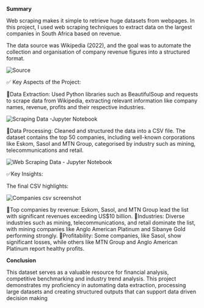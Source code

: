 **Summary**

Web scraping makes it simple to retrieve huge datasets from webpages. In this project, I used web scraping techniques to extract data on the largest companies in South Africa based on revenue. 

The data source was Wikipedia (2022), and the goal was to automate the collection and organisation of company revenue figures into a structured format.

![Source](https://github.com/user-attachments/assets/b57244fd-f2e9-4d08-b979-7653ea170f0c)



✅ Key Aspects of the Project:


🎯Data Extraction: Used Python libraries such as BeautifulSoup and requests to scrape data from Wikipedia, extracting relevant information like company names, revenue, profits and their respective industries.

![Scraping Data -Jupyter Notebook](https://github.com/user-attachments/assets/77607452-0ce7-4478-a5b4-8c3758305822)


🎯Data Processing: Cleaned and structured the data into a CSV file. The dataset contains the top 50 companies, including well-known corporations like Eskom, Sasol and MTN Group, categorised by industry such as mining, telecommunications and retail.


![Web Scraping Data - Jupyter Notebook](https://github.com/user-attachments/assets/8dcf1bad-6339-464a-ae93-aa690092988c)



✅Key Insights:


The final CSV highlights:

![Companies csv screenshot](https://github.com/user-attachments/assets/6f4f84c7-d1fc-40cd-a7e4-f4e6466ff185)

🎯Top companies by revenue: Eskom, Sasol, and MTN Group lead the list with significant revenues exceeding US$10 billion.
🎯Industries: Diverse industries such as mining, telecommunications, and retail dominate the list, with mining companies like Anglo American Platinum and Sibanye Gold performing strongly.
🎯Profitability: Some companies, like Sasol, show significant losses, while others like MTN Group and Anglo American Platinum report healthy profits.

**Conclusion**

This dataset serves as a valuable resource for financial analysis, competitive benchmarking and industry trend analysis. This project demonstrates my proficiency in automating data extraction, processing large datasets and creating structured outputs that can support data driven decision making
